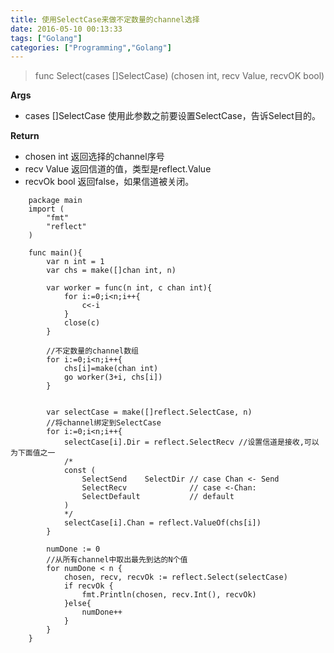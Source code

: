 ```yaml
---
title: 使用SelectCase来做不定数量的channel选择
date: 2016-05-10 00:13:33
tags: ["Golang"]
categories: ["Programming","Golang"]
---
```


> func Select(cases []SelectCase) (chosen int, recv Value, recvOK bool)

**Args**

- cases []SelectCase 使用此参数之前要设置SelectCase，告诉Select目的。

**Return**

- chosen int 返回选择的channel序号
- recv Value 返回信道的值，类型是reflect.Value
- recvOk bool 返回false，如果信道被关闭。

````golang
    package main
    import (
        "fmt"
        "reflect"
    )
    
    func main(){
        var n int = 1
        var chs = make([]chan int, n)
        
        var worker = func(n int, c chan int){
            for i:=0;i<n;i++{
                c<-i
            }
            close(c)
        }
        
        //不定数量的channel数组
        for i:=0;i<n;i++{
            chs[i]=make(chan int)
            go worker(3+i, chs[i])
        }
        

        var selectCase = make([]reflect.SelectCase, n)
        //将channel绑定到SelectCase
        for i:=0;i<n;i++{
            selectCase[i].Dir = reflect.SelectRecv //设置信道是接收,可以为下面值之一
            /*
            const (
                SelectSend    SelectDir // case Chan <- Send
                SelectRecv              // case <-Chan:
                SelectDefault           // default
            )
            */
            selectCase[i].Chan = reflect.ValueOf(chs[i])
        }
        
        numDone := 0
        //从所有channel中取出最先到达的N个值
        for numDone < n {
            chosen, recv, recvOk := reflect.Select(selectCase)
            if recvOk {
                fmt.Println(chosen, recv.Int(), recvOk)
            }else{
                numDone++
            }
        }
    }
````
